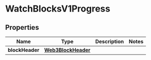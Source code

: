 
# WatchBlocksV1Progress

## Properties
Name | Type | Description | Notes
------------ | ------------- | ------------- | -------------
**blockHeader** | [**Web3BlockHeader**](Web3BlockHeader.md) |  | 



